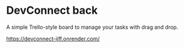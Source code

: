 # DevConnect back

A simple Trello-style board to manage your tasks with drag and drop.

https://devconnect-ijff.onrender.com/
